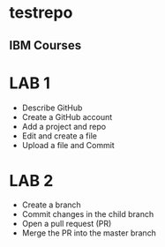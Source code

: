 # testrepo

## IBM Courses

# LAB 1
- Describe GitHub
- Create a GitHub account
- Add a project and repo
- Edit and create a file
- Upload a file and Commit

# LAB 2
- Create a branch
- Commit changes in the child branch
- Open a pull request (PR)
- Merge the PR into the master branch
